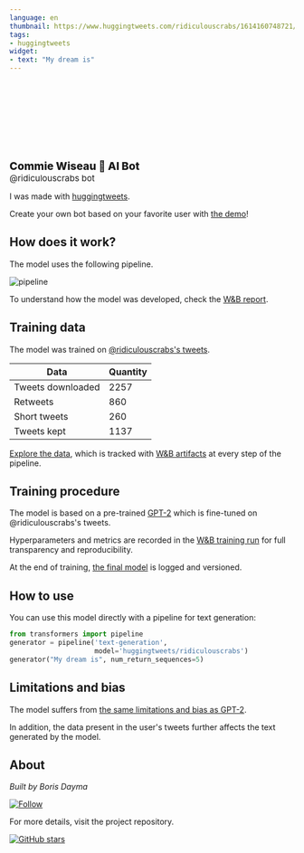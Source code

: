```yaml
---
language: en
thumbnail: https://www.huggingtweets.com/ridiculouscrabs/1614160748721/predictions.png
tags:
- huggingtweets
widget:
- text: "My dream is"
---
```


<div>
<div style="width: 132px; height:132px; border-radius: 50%; background-size: cover; background-image: url('https://pbs.twimg.com/profile_images/1243559436272238592/dTTWcDRQ_400x400.jpg')">
</div>
<div style="margin-top: 8px; font-size: 19px; font-weight: 800">Commie Wiseau 🤖 AI Bot </div>
<div style="font-size: 15px">@ridiculouscrabs bot</div>
</div>

I was made with [huggingtweets](https://github.com/borisdayma/huggingtweets).

Create your own bot based on your favorite user with [the demo](https://colab.research.google.com/github/borisdayma/huggingtweets/blob/master/huggingtweets-demo.ipynb)!

## How does it work?

The model uses the following pipeline.

![pipeline](https://github.com/borisdayma/huggingtweets/blob/master/img/pipeline.png?raw=true)

To understand how the model was developed, check the [W&B report](https://app.wandb.ai/wandb/huggingtweets/reports/HuggingTweets-Train-a-model-to-generate-tweets--VmlldzoxMTY5MjI).

## Training data

The model was trained on [@ridiculouscrabs's tweets](https://twitter.com/ridiculouscrabs).

| Data | Quantity |
| --- | --- |
| Tweets downloaded | 2257 |
| Retweets | 860 |
| Short tweets | 260 |
| Tweets kept | 1137 |

[Explore the data](https://wandb.ai/wandb/huggingtweets/runs/2fsovvon/artifacts), which is tracked with [W&B artifacts](https://docs.wandb.com/artifacts) at every step of the pipeline.

## Training procedure

The model is based on a pre-trained [GPT-2](https://huggingface.co/gpt2) which is fine-tuned on @ridiculouscrabs's tweets.

Hyperparameters and metrics are recorded in the [W&B training run](https://wandb.ai/wandb/huggingtweets/runs/16cx95q4) for full transparency and reproducibility.

At the end of training, [the final model](https://wandb.ai/wandb/huggingtweets/runs/16cx95q4/artifacts) is logged and versioned.

## How to use

You can use this model directly with a pipeline for text generation:

```python
from transformers import pipeline
generator = pipeline('text-generation',
                     model='huggingtweets/ridiculouscrabs')
generator("My dream is", num_return_sequences=5)
```

## Limitations and bias

The model suffers from [the same limitations and bias as GPT-2](https://huggingface.co/gpt2#limitations-and-bias).

In addition, the data present in the user's tweets further affects the text generated by the model.

## About

*Built by Boris Dayma*

[![Follow](https://img.shields.io/twitter/follow/borisdayma?style=social)](https://twitter.com/intent/follow?screen_name=borisdayma)

For more details, visit the project repository.

[![GitHub stars](https://img.shields.io/github/stars/borisdayma/huggingtweets?style=social)](https://github.com/borisdayma/huggingtweets)
